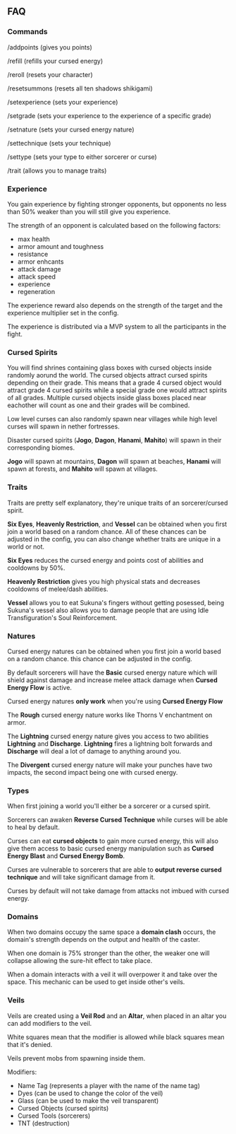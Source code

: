 ## FAQ

### Commands
/addpoints (gives you points)

/refill (refills your cursed energy)

/reroll (resets your character)

/resetsummons (resets all ten shadows shikigami)

/setexperience (sets your experience)

/setgrade (sets your experience to the experience of a specific grade)

/setnature (sets your cursed energy nature)

/settechnique (sets your technique)

/settype (sets your type to either sorcerer or curse)

/trait (allows you to manage traits)

### Experience

You gain experience by fighting stronger opponents, but opponents no less than 50% weaker than you will still give you experience.

The strength of an opponent is calculated based on the following factors:

- max health
- armor amount and toughness
- resistance
- armor enhcants
- attack damage
- attack speed
- experience
- regeneration

The experience reward also depends on the strength of the target and the experience multiplier set in the config.

The experience is distributed via a MVP system to all the participants in the fight.

### Cursed Spirits

You will find shrines containing glass boxes with cursed objects inside randomly aorund the world.
The cursed objects attract cursed spirits depending on their grade. This means that a grade 4 cursed object would attract grade 4 cursed spirits while a special grade one would attract spirits of all grades.
Multiple cursed objects inside glass boxes placed near eachother will count as one and their grades will be combined.

Low level curses can also randomly spawn near villages while high level curses will spawn in nether fortresses.

Disaster cursed spirits (**Jogo**, **Dagon**, **Hanami**, **Mahito**) will spawn in their corresponding biomes.

**Jogo** will spawn at mountains, **Dagon** will spawn at beaches, **Hanami** will spawn at forests, and **Mahito** will spawn at villages.

### Traits

Traits are pretty self explanatory, they're unique traits of an sorcerer/cursed spirit.

**Six Eyes**, **Heavenly Restriction**, and **Vessel** can be obtained when you first join a world based on a random chance.
All of these chances can be adjusted in the config, you can also change whether traits are unique in a world or not.

**Six Eyes** reduces the cursed energy and points cost of abilities and cooldowns by 50%.

**Heavenly Restriction** gives you high physical stats and decreases cooldowns of melee/dash abilities.

**Vessel** allows you to eat Sukuna's fingers without getting posessed, being Sukuna's vessel also allows you to damage people that are using Idle Transfiguration's Soul Reinforcement.

### Natures

Cursed energy natures can be obtained when you first join a world based on a random chance. this chance can be adjusted in the config.

By default sorcerers will have the **Basic** cursed energy nature which will shield against damage and increase melee attack damage when **Cursed Energy Flow** is active.

Cursed energy natures **only work** when you're using **Cursed Energy Flow**

The **Rough** cursed energy nature works like Thorns V enchantment on armor.

The **Lightning** cursed energy nature gives you access to two abilities **Lightning** and **Discharge**.
**Lightning** fires a lightning bolt forwards and **Discharge** will deal a lot of damage to anything around you.

The **Divergent** cursed energy nature will make your punches have two impacts, the second impact being one with cursed energy.

### Types

When first joining a world you'll either be a sorcerer or a cursed spirit.

Sorcerers can awaken **Reverse Cursed Technique** while curses will be able to heal by default.

Curses can eat **cursed objects** to gain more cursed energy, this will also give them access to basic cursed energy manipulation such as **Cursed Energy Blast** and **Cursed Energy Bomb**.

Curses are vulnerable to sorcerers that are able to **output reverse cursed technique** and will take significant damage from it.

Curses by default will not take damage from attacks not imbued with cursed energy.

### Domains

When two domains occupy the same space a **domain clash** occurs, the domain's strength depends on the output and health of the caster.

When one domain is 75% stronger than the other, the weaker one will collapse allowing the sure-hit effect to take place.

When a domain interacts with a veil it will overpower it and take over the space. This mechanic can be used to get inside other's veils.

### Veils

Veils are created using a **Veil Rod** and an **Altar**, when placed in an altar you can add modifiers to the veil.

White squares mean that the modifier is allowed while black squares mean that it's denied.

Veils prevent mobs from spawning inside them.

Modifiers:

- Name Tag (represents a player with the name of the name tag)
- Dyes (can be used to change the color of the veil)
- Glass (can be used to make the veil transparent)
- Cursed Objects (cursed spirits)
- Cursed Tools (sorcerers)
- TNT (destruction)
